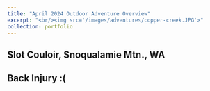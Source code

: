 ```yaml
---
title: "April 2024 Outdoor Adventure Overview"
excerpt: "<br/><img src='/images/adventures/copper-creek.JPG'>"
collection: portfolio
---
```


## Slot Couloir, Snoqualamie Mtn., WA

## Back Injury :(